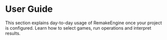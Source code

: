 # User Guide

This section explains day-to-day usage of RemakeEngine once your project is configured. Learn how to select games, run operations and interpret results.
